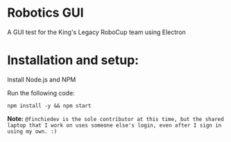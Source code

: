 # Robotics GUI
A GUI test for the King's Legacy RoboCup team using Electron

# Installation and setup:

Install Node.js and NPM

Run the following code:

`npm install -y && npm start`

**Note:**
`@finchiedev is the sole contributor at this time, but the shared laptop that I work on uses someone else's login, even after I sign in using my own. :)`
